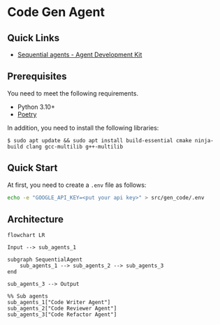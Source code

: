 # Code Gen Agent

## Quick Links

- [Sequential agents - Agent Development Kit](https://google.github.io/adk-docs/agents/workflow-agents/sequential-agents/)

## Prerequisites

You need to meet the following requirements.

- Python 3.10+
- [Poetry](https://python-poetry.org/)

In addition, you need to install the following libraries:

```
$ sudo apt update && sudo apt install build-essential cmake ninja-build clang gcc-multilib g++-multilib
```

## Quick Start

At first, you need to create a `.env` file as follows:

```bash
echo -e "GOOGLE_API_KEY=<put your api key>" > src/gen_code/.env
```

## Architecture

```mermaid
flowchart LR

Input --> sub_agents_1

subgraph SequentialAgent
    sub_agents_1 --> sub_agents_2 --> sub_agents_3
end

sub_agents_3 --> Output

%% Sub agents
sub_agents_1["Code Writer Agent"]
sub_agents_2["Code Reviewer Agent"]
sub_agents_3["Code Refactor Agent"]
```
